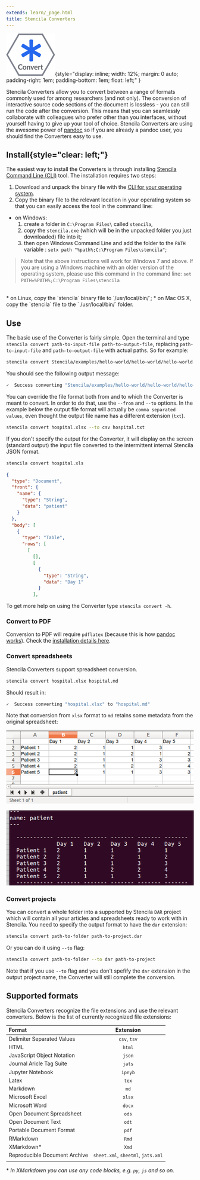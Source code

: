 ```yaml
---
extends: learn/_page.html
title: Stencila Converters
---
```


![Stencila Converters](/learn/img/convert.png){style="display: inline; width: 12%; margin: 0 auto; padding-right: 1em; padding-bottom: 1em; float: left;" }

Stencila Converters allow you to convert between a range of formats commonly used for among researchers (and not only). The conversion of interactive source code sections of the document is lossless - you can still run the code after the conversion. This means that you can seamlessly collaborate with colleagues who prefer other than you interfaces, without yourself having to give up your tool of choice. Stencila Converters are using the awesome power of [pandoc](https://pandoc.org/) so if you are already a
pandoc user, you should find the Converters easy to use.


## Install{style="clear: left;"}

The easiest way to install the Converters is through installing [Stencila Command Line (CLI)](https://github.com/stencila/cli/releases) tool.
The installation requires two steps:
1. Download and unpack the binary file with the [CLI for your operating system](https://github.com/stencila/cli/releases).
2. Copy the binary file to the relevant location in your operating system so that you can easily access the tool in the command line:
  * on Windows: <br/>
       1) create a folder in `C:\Program Files\` called `stencila`, <br/> 
       2) copy the `stencila.exe` (which will be in the unpacked folder you just downloaded) file into it;  <br/> 
       3) then open Windows Command Line and add the folder to the `PATH` variable : `setx path "%path%;C:\Program Files\stencila"`; <br/> 
 > Note that the above instructions will work for Windows 7 and above. If you are using a Windows machine with an older version of the 
 > operating system, please use this command in the command line: `set PATH=%PATH%;C:\Program Files\stencila`
 <br/> 
  * on Linux, copy the `stencila` binary file to `/usr/local/bin/`;
  * on Mac OS X, copy the `stencila` file to the ` /usr/local/bin/` folder.

## Use

The basic use of the Converter is fairly simple. Open the terminal and type `stencila convert path-to-input-file path-to-output-file`, replacing
`path-to-input-file` and `path-to-output-file` with actual paths. So for example:

```bash
stencila convert Stencila/examples/hello-world/hello-world/hello-world.md Stencila/examples/hello-world/hello-world.docx
```

You should see the following output message:

```bash
✓  Success converting "Stencila/examples/hello-world/hello-world/hello-world.md" to "Stencila/examples/hello-world/hello-world.docx"
```

You can override the file format both from and to which the Converter is meant to convert. In order to do that, use the `--from` and `--to` options.
In the example below the output file format will actually be `comma separated values`, even thought the output file name has a different extension (`txt`).

```bash
stencila convert hospital.xlsx --to csv hospital.txt
```

If you don't specify the output for the Converter, it will display on the screen (standard output) the input file converted to the intermittent internal Stencila JSON format.

```bash
stencila convert hospital.xls
```

```json
{
  "type": "Document",
  "front": {
    "name": {
      "type": "String",
      "data": "patient"
    }
  },
  "body": [
    {
      "type": "Table",
      "rows": [
        [
          [],
          [
            {
              "type": "String",
              "data": "Day 1"
            }
          ],
```

To get more help on using the Converter type `stencila convert -h`.

### Convert to PDF

Conversion to PDF will require `pdflatex` (because this is how [pandoc works](https://pandoc.org/MANUAL.html#creating-a-pdf)). Check the [installation details here](https://www.latex-project.org/get/).

### Convert spreadsheets

Stencila Converters support spreadsheet conversion.

```bash
stencila convert hospital.xlsx hospital.md
```

Should result in:

```bash
✓  Success converting "hospital.xlsx" to "hospital.md"
```

Note that conversion from `xlsx` format to `md` retains some metadata from the original spreadsheet:

![](/learn/img/convert-xlsx-screen.png)

![](/learn/img/convert-xlsx-md.png)


### Convert projects

You can convert a whole folder into a supported by Stencila `DAR` project which will contain all your articles and spreadsheets ready to work with in Stencila.
You need to specify the output format to have the `dar` extension:

```bash
stencila convert path-to-folder path-to-project.dar
```  

Or you can do it using `--to` flag:

```bash
stencila convert path-to-folder --to dar path-to-project
```

Note that if you use `--to` flag and you don't spefify the `dar` extension in the output project name, the Converter will still complete the conversion.


## Supported formats
Stencila Converters recognize the file extensions and use the relevant converters. Below is the list of currently recognized file extensions:

| Format                        |             Extension              |
|:------------------------------|:----------------------------------:|
| Delimiter Separated Values    |            `csv`, `tsv`            |
| HTML                          |               `html`               |
| JavaScript Object Notation    |               `json`               |
| Journal Aricle Tag Suite      |               `jats`               |
| Jupyter Notebook              |              `ipnyb`               |
| Latex                         |               `tex`                |
| Markdown                      |                `md`                |
| Microsoft Excel               |               `xlsx`               |
| Microsoft Word                |               `docx`               |
| Open Document Spreadsheet     |               `ods`                |
| Open Document Text            |               `odt`                |
| Portable Document Format      |               `pdf`                |
| RMarkdown                     |               `Rmd`                |
| XMarkdown\*                   |               `Xmd`                |
| Reproducible Document Archive | `sheet.xml`, `sheetml`, `jats.xml` |
|                               |                                    |
\* _In XMarkdown you can use any code blocks, e.g. `py`, `js` and so on._
